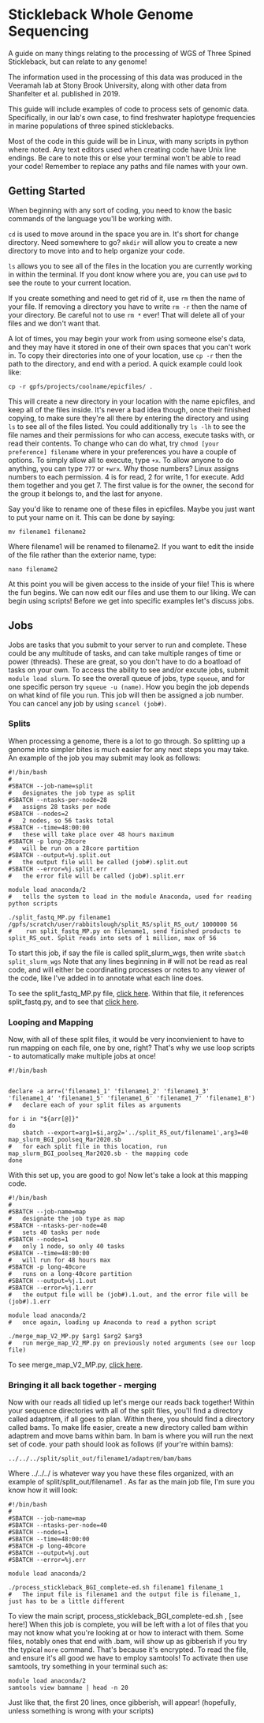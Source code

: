 # Stickleback Whole Genome Sequencing
A guide on many things relating to the processing of WGS of Three Spined Stickleback, but can relate to any genome!

The information used in the processing of this data was produced in the Veeramah lab at Stony Brook University, along with other data from Shanfelter et al. published in 2019.

This guide will include examples of code to process sets of genomic data. Specifically, in our lab's own case, to find freshwater haplotype frequencies in marine populations of three spined sticklebacks.

Most of the code in this guide will be in Linux, with many scripts in python where noted. Any text editors used when creating code have Unix line endings. Be care to note this or else your terminal won't be able to read your code! Remember to replace any paths and file names with your own.


## Getting Started
When beginning with any sort of coding, you need to know the basic commands of the language you'll be working with.

`cd` is used to move around in the space you are in. It's short for change directory.
Need somewhere to go? `mkdir` will allow you to create a new directory to move into and to help organize your code.

`ls` allows you to see all of the files in the location you are currently working in within the terminal. If you dont know where you are, you can use `pwd` to see the route to your current location.

If you create something and need to get rid of it, use `rm` then the name of your file. If removing a directory you have to write `rm -r` then the name of your directory. Be careful not to use `rm *` ever! That will delete all of your files and we don't want that.

A lot of times, you may begin your work from using someone else's data, and they may have it stored in one of their own spaces that you can't work in. To copy their directories into one of your location, use `cp -r` then the path to the directory, and end with a period. A quick example could look like:


    cp -r gpfs/projects/coolname/epicfiles/ .
    
    
This will create a new directory in your location with the name epicfiles, and keep all of the files inside. It's never a bad idea though, once their finished copying, to make sure they're all there by entering the directory and using `ls` to see all of the files listed. You could additionally try `ls -lh` to see the file names and their permissions for who can access, execute tasks with, or read their contents. To change who can do what, try `chmod [your preference] filename` where in your preferences you have a couple of options. To simply allow all to execute, type `+x`. To allow anyone to do anything, you can type `777` or `+wrx`. Why those numbers? Linux assigns numbers to each permission. 4 is for read, 2 for write, 1 for execute. Add them together and you get 7. The first value is for the owner, the second for the group it belongs to, and the last for anyone.

Say you'd like to rename one of these files in epicfiles. Maybe you just want to put your name on it. This can be done by saying:

    mv filename1 filename2
    
Where filename1 will be renamed to filename2. If you want to edit the inside of the file rather than the exterior name, type:

    nano filename2
    
At this point you will be given access to the inside of your file! This is where the fun begins. We can now edit our files and use them to our liking. We can begin using scripts! Before we get into specific examples let's discuss jobs.

## Jobs

Jobs are tasks that you submit to your server to run and complete. These could be any multitude of tasks, and can take multiple ranges of time or power (threads). These are great, so you don't have to do a boatload of tasks on your own. To access the ability to see and/or excute jobs, submit `module load slurm`. To see the overall queue of jobs, type `squeue`, and for one specific person try `squeue -u (name)`. How you begin the job depends on what kind of file you run. This job will then be assigned a job number. You can cancel any job by using `scancel (job#)`.

### Splits

When processing a genome, there is a lot to go through. So splitting up a genome into simpler bites is much easier for any next steps you may take. An example of the job you may submit may look as follows:

    #!/bin/bash
    #
    #SBATCH --job-name=split
    #   designates the job type as split
    #SBATCH --ntasks-per-node=28
    #   assigns 28 tasks per node
    #SBATCH --nodes=2
    #   2 nodes, so 56 tasks total
    #SBATCH --time=48:00:00
    #   these will take place over 48 hours maximum
    #SBATCH -p long-28core
    #   will be run on a 28core partition
    #SBATCH --output=%j.split.out
    #   the output file will be called (job#).split.out
    #SBATCH --error=%j.split.err
    #   the error file will be called (job#).split.err

    module load anaconda/2
    #   tells the system to load in the module Anaconda, used for reading python scripts

    ./split_fastq_MP.py filename1 /gpfs/scratch/user/rabbitslough/split_RS/split_RS_out/ 1000000 56
    #    run split_fastq_MP.py on filename1, send finished products to split_RS_out. Split reads into sets of 1 million, max of 56

To start this job, if say the file is called split_slurm_wgs, then write `sbatch split_slurm_wgs`
Note that any lines beginning in # will not be read as real code, and will either be coordinating processes or notes to any viewer of the code, like I've added in to annotate what each line does.

To see the split_fastq_MP.py file, [click here](https://github.com/jabryan-sb/SticklebackWGS/blob/master/split_fastq_MP.py). Within that file, it references split_fastq.py, and to see that [click here](https://github.com/jabryan-sb/SticklebackWGS/blob/master/split_fastq.py).

### Looping and Mapping

Now, with all of these split files, it would be very inconvienient to have to run mapping on each file, one by one, right? That's why we use loop scripts - to automatically make multiple jobs at once!

    #!/bin/bash


    declare -a arr=('filename1_1' 'filename1_2' 'filename1_3' 'filename1_4' 'filename1_5' 'filename1_6' 'filename1_7' 'filename1_8')
    #   declare each of your split files as arguments

    for i in "${arr[@]}"
    do
        sbatch --export=arg1=$i,arg2='../split_RS_out/filename1',arg3=40 map_slurm_BGI_poolseq_Mar2020.sb
    #   for each split file in this location, run map_slurm_BGI_poolseq_Mar2020.sb - the mapping code
    done

With this set up, you are good to go! Now let's take a look at this mapping code.

    #!/bin/bash
    #
    #SBATCH --job-name=map
    #   designate the job type as map
    #SBATCH --ntasks-per-node=40
    #   sets 40 tasks per node
    #SBATCH --nodes=1
    #   only 1 node, so only 40 tasks
    #SBATCH --time=48:00:00
    #   will run for 48 hours max
    #SBATCH -p long-40core
    #   runs on a long-40core partition
    #SBATCH --output=%j.1.out
    #SBATCH --error=%j.1.err
    #   the output file will be (job#).1.out, and the error file will be (job#).1.err

    module load anaconda/2
    #   once again, loading up Anaconda to read a python script

    ./merge_map_V2_MP.py $arg1 $arg2 $arg3
    #   run merge_map_V2_MP.py on previously noted arguments (see our loop file)
    
To see merge_map_V2_MP.py, [click here](https://github.com/jabryan-sb/SticklebackWGS/blob/master/merge_map_V2_MP.py).

### Bringing it all back together - merging

Now with our reads all tidied up let's merge our reads back together! Within your sequence directories with all of the split files, you'll find a directory called adaptrem, if all goes to plan. Within there, you should find a directory called bams. To make life easier, create a new directory called bam within adaptrem and move bams within bam. In bam is where you will run the next set of code. your path should look as follows (if your're within bams):

    ../../../split/split_out/filename1/adaptrem/bam/bams
    
Where ../../../ is whatever way you have these files organized, with an example of split/split_out/filename1 . As far as the main job file, I'm sure you know how it will look:

    #!/bin/bash
    #
    #SBATCH --job-name=map
    #SBATCH --ntasks-per-node=40
    #SBATCH --nodes=1
    #SBATCH --time=48:00:00
    #SBATCH -p long-40core
    #SBATCH --output=%j.out
    #SBATCH --error=%j.err

    module load anaconda/2

    ./process_stickleback_BGI_complete-ed.sh filename1 filename_1
    #   The input file is filename1 and the output file is filename_1, just has to be a little different
    
To view the main script, process_stickleback_BGI_complete-ed.sh , [see here!]
When this job is complete, you will be left with a lot of files that you may not know what you're looking at or how to interact with them. Some files, notably ones that end with .bam, will show up as gibberish if you try the typical `more` command. That's because it's encrypted. To read the file, and ensure it's all good we have to employ samtools! To activate then use samtools, try something in your terminal such as:

    module load anaconda/2
    samtools view bamname | head -n 20
    
Just like that, the first 20 lines, once gibberish, will appear! (hopefully, unless something is wrong with your scripts)

